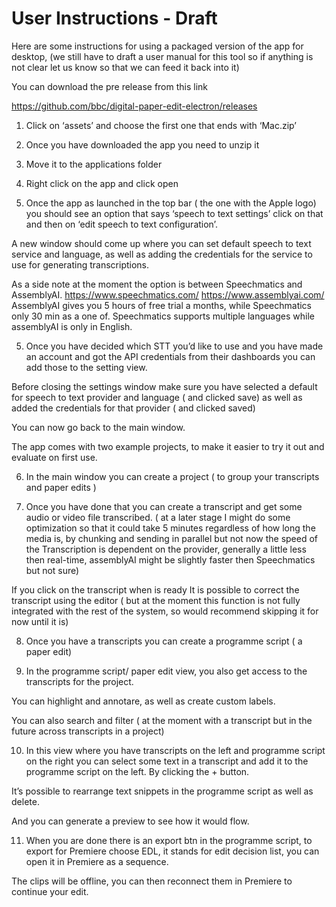 # User Instructions - Draft
Here are some instructions for using a packaged version of the app for desktop, (we still have to draft a user manual for this tool so if anything is not clear let us know so that we can feed it back into it)


You can download the pre release from this link

https://github.com/bbc/digital-paper-edit-electron/releases


1. Click on ‘assets’ and choose the first one that ends with ‘Mac.zip’
 
2. Once you have downloaded the app you need to unzip it 

3. Move it to the applications folder 

3. Right click on the app and click open 

4. Once the app as launched in the top bar ( the one with the Apple logo) you should see an option that says ‘speech to text settings’ click on that and then on ‘edit speech to text configuration’.

A new window should come up where you can set default speech to text service and language, as well as adding the credentials for the service to use for generating transcriptions.

As a side note at the moment the option is between Speechmatics and AssemblyAI.
https://www.speechmatics.com/
https://www.assemblyai.com/
AssemblyAI gives you 5 hours of free trial a months, while Speechmatics only 30 min as a one of.
Speechmatics supports multiple languages while assemblyAI is only in English.

5. Once you have decided which STT you’d like to use and you have made an account and got the API credentials from their dashboards you can add those to the setting view.

Before closing the settings window make sure you have selected a default for speech to text provider and language ( and clicked save) as well as added the credentials for that provider ( and clicked saved)

You can now go back to the main window.

The app comes with two example projects, to make it easier to try it out and evaluate on first use.

6. In the main window you can create a project ( to group your transcripts and paper edits )

7. Once you have done that you can create a transcript and get some audio or video file transcribed.
( at a later stage I might do some optimization so that it could take 5 minutes regardless of how long the media is, by chunking and sending in parallel but not now the speed of the Transcription is dependent on the provider, generally a little less then real-time, assemblyAI might be slightly faster then Speechmatics but not sure)

If you click on the transcript when is ready It is possible to correct the transcript using the editor ( but at the moment this function is not fully integrated with the rest of the system, so would recommend skipping it for now until it is)

8. Once you have a transcripts you can create a programme script ( a paper edit)

9. In the programme script/ paper edit view, you also get access to the transcripts for the project.

You can highlight and annotare, as well as create custom labels.

You can also search and filter ( at the moment with a transcript but in the future across transcripts in a project)

10. In this view where you have transcripts on the left and programme script on the right you can select some text in a transcript and add it to the programme script on the left. By clicking the + button.

It’s possible to rearrange text snippets in the programme script as well as delete.

And you can generate a preview to see how it would flow.

11. When you are done there is an export btn in the programme script, to export for Premiere choose EDL, it stands for edit decision list, you can open it in Premiere as a sequence. 

The clips will be offline, you can then reconnect them in Premiere to continue your edit.


<!-- Hope this is not too detailed, and that is easy to follow. Let me know how you get on and if you got any questions  -->

